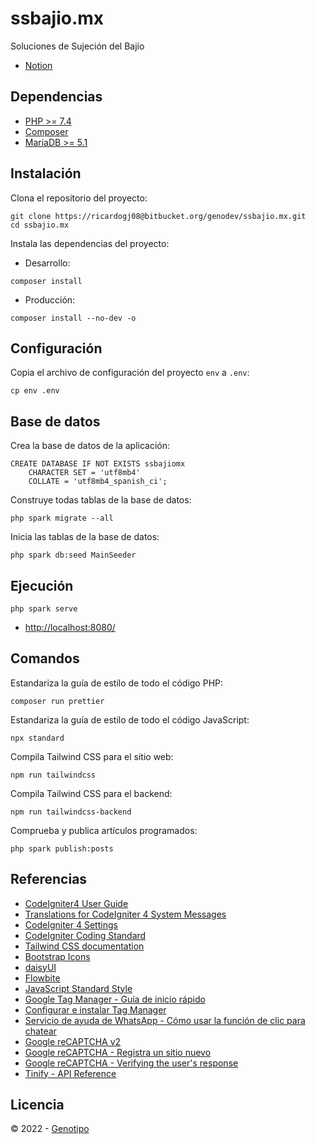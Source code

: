 # ssbajio.mx

Soluciones de Sujeción del Bajío

* [Notion](https://ricardogj08.notion.site/ssbajio-mx-Soluciones-de-Sujeci-n-del-Baj-o-4b0be272de7840a6870f672d3f6698d2)

## Dependencias

* [PHP >= 7.4](https://www.php.net/)
* [Composer](https://getcomposer.org/)
* [MariaDB >= 5.1](https://mariadb.org/)

## Instalación

Clona el repositorio del proyecto:

	git clone https://ricardogj08@bitbucket.org/genodev/ssbajio.mx.git
	cd ssbajio.mx

Instala las dependencias del proyecto:

* Desarrollo:

`composer install`

* Producción:

`composer install --no-dev -o`

## Configuración 

Copia el archivo de configuración del proyecto `env` a `.env`:

	cp env .env

## Base de datos

Crea la base de datos de la aplicación:

	CREATE DATABASE IF NOT EXISTS ssbajiomx
	    CHARACTER SET = 'utf8mb4'
	    COLLATE = 'utf8mb4_spanish_ci';


Construye todas tablas de la base de datos:

	php spark migrate --all

Inicia las tablas de la base de datos:

	php spark db:seed MainSeeder

## Ejecución

	php spark serve

* <http://localhost:8080/>

## Comandos

Estandariza la guía de estilo de todo el código PHP:

	composer run prettier

Estandariza la guía de estilo de todo el código JavaScript:

	npx standard

Compila Tailwind CSS para el sitio web:

	npm run tailwindcss

Compila Tailwind CSS para el backend:

	npm run tailwindcss-backend

Comprueba y publica artículos programados:

	php spark publish:posts

## Referencias

* [CodeIgniter4 User Guide](https://codeigniter4.github.io/userguide/)
* [Translations for CodeIgniter 4 System Messages](https://github.com/codeigniter4/translations)
* [CodeIgniter 4 Settings](https://github.com/codeigniter4/settings)
* [CodeIgniter Coding Standard](https://github.com/CodeIgniter/coding-standard)
* [Tailwind CSS documentation](https://tailwindcss.com/docs/installation)
* [Bootstrap Icons](https://icons.getbootstrap.com/)
* [daisyUI](https://daisyui.com/)
* [Flowbite](https://flowbite.com/)
* [JavaScript Standard Style](https://standardjs.com/)
* [Google Tag Manager - Guía de inicio rápido](https://developers.google.com/tag-manager/quickstart?hl=es)
* [Configurar e instalar Tag Manager](https://support.google.com/tagmanager/answer/6103696?hl=es)
* [Servicio de ayuda de WhatsApp - Cómo usar la función de clic para chatear](https://faq.whatsapp.com/5913398998672934/?helpref=uf_share)
* [Google reCAPTCHA v2](https://developers.google.com/recaptcha/docs/display)
* [Google reCAPTCHA - Registra un sitio nuevo](https://www.google.com/recaptcha/admin/create)
* [Google reCAPTCHA - Verifying the user's response](https://developers.google.com/recaptcha/docs/verify)
* [Tinify - API Reference](https://tinypng.com/developers/reference/php)

## Licencia

&copy; 2022 - [Genotipo](https://www.genotipo.com/)
